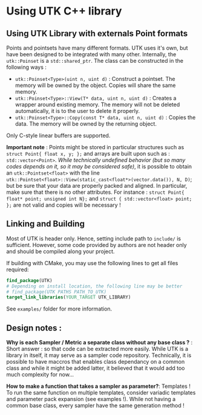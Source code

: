 # Using UTK C++ library

## Using UTK Library with externals Point formats

Points and pointsets have many different formats. UTK uses it's own, but have been designed to be integrated with many other.
Internally, the `utk::Poinset` is a `std::shared_ptr`. 
The class can be constructed in the following ways : 

* `utk::Poinset<Type>(uint n, uint d)` : Construct a pointset. The memory will be owned by the object. Copies will share the same memory.
* `utk::Poinset<Type>::View(T* data, uint n, uint d)` : Creates a wrapper around existing memory. The memory will not be deleted automatically, it is to the user to delete it properly. 
* `utk::Poinset<Type>::Copy(const T* data, uint n, uint d)` : Copies the data. The memory will be owned by the returning object. 

Only C-style linear buffers are supported.

**Important note** : Points might be stored in particular structures such as `struct Point{ float x, y; };` and arrays are built
upon such as : `std::vector<Point>`. *While technically undefined behavior (but so many codes depends on it, so it may be considered safe)*, it is possible to obtain an `utk::Pointset<float>` with the line `utk::Pointset<float>::View(static_cast<float*>(vector.data()), N, D)`; but be sure that your data are properly packed and aligned. In particular, make sure that there is no other attributes. For instance : `struct Point{ float* point; unsigned int N};` and `struct { std::vector<float> point; };` are not valid and copies will be necessary !

## Linking and Building

Most of UTK is header only. Hence, setting include path to `include/` is sufficient. However, some code provided by authors are not header only and should be compiled along your project. 

If building with CMake, you may use the following lines to get all files required: 

```cmake
find_package(UTK)
# Depending on install location, the following line may be better
# find_package(UTK PATHS PATH_TO_UTK)
target_link_libraries(YOUR_TARGET UTK_LIBRARY)
```

See `examples/` folder for more information. 

## Design notes :

**Why is each Sampler / Metric a separate class without any base class ?** : Short answer : so that code can be extracted more easily. While UTK is a library in itself, it may serve as a sampler code repository. Technically, it is possible to have maccros that enables class dependancy on a common class and while it might be added latter, it believed that it would add too much complexity for now...

**How to make a function that takes a sampler as parameter?**: Templates ! To run the same function
on multiple templates, consider variadic templates and parameter pack expansion (see examples !).
While not having a common base class, every sampler have the same generation method !